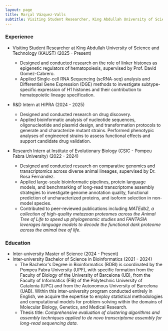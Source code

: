```yaml
---
layout: page
title: Marçal Vázquez-Valls
subtitle: Visiting Student Researcher, King Abdullah University of Science and Technology (KAUST)
---
```


### Experience
* Visiting Student Researcher at King Abdullah University of Science and Technology (KAUST) (2025 - Present)
    * Designed and conducted research on the role of linker histones as epigenetic regulators of hematopoiesis, supervised by Prof. David Gomez-Cabrero.
    * Applied Single-cell RNA Sequencing (scRNA-seq) analysis and Differential Gene Expression (DGE) methods to investigate subtype-specific expression of H1 histones and their contribution to hematopoietic lineage specification.

* R&D Intern at HIPRA (2024 - 2025)
    * Designed and conducted research on drug discovery.
    * Applied bioinformatic analysis of nucleotide sequences, oligonucleotide and plasmid design, and transformation protocols to generate and characterize mutant strains. Performed phenotypic analyses of engineered strains to assess functional effects and support candidate drug validation.

* Research Intern at Institute of Evolutionary Biology (CSIC - Pompeu Fabra University) (2022 - 2024)
    * Designed and conducted research on comparative genomics and transcriptomics across diverse animal lineages, supervised by Dr. Rosa Fernández.
    * Applied large-scale bioinformatic pipelines, protein language models, and benchmarking of long-read transcriptome assembly strategies to investigate genome annotation quality, functional prediction of uncharacterized proteins, and isoform selection in non-model species.
    * Contributed to peer-reviewed publications including *MATEdb2, a collection of high-quality metazoan proteomes across the Animal Tree of Life to speed up phylogenomic studies* and *FANTASIA leverages language models to decode the functional dark proteome across the animal tree of life*.

### Education

* Inter-university Master of Science (2024 - Present)
* Inter-university Bachelor of Science in Bioinformatics (2021 - 2024)
    * The Bachelor's Degree in Bioinformatics (BDBI) is coordinated by the Pompeu Fabra University (UPF), with specific formation from the Faculty of Biology of the University of Barcelona (UB), from the Faculty of Informatics (FIB) of the Polytechnic University of Catalonia (UPC) and from the Autonomous University of Barcelona (UAB). Within this inter-university program conducted entirely in English, we acquire the expertise to employ statistical methodologies and computational models for problem-solving within the domains of Molecular Biology, Genetics, and Medical Research.
    * Thesis title: *Comprehensive evaluation of clustering algorithms and assembly techniques applied to de novo transcriptome assembly for long-read sequencing data*.
